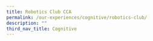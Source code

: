 ```yaml
---
title: Robotics Club CCA
permalink: /our-experiences/cognitive/robotics-club/
description: ""
third_nav_title: Cognitive
---
```

